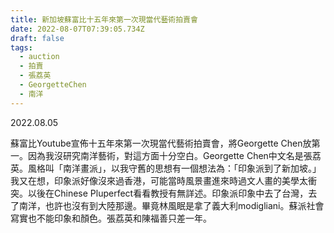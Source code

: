 ```yaml
---
title: 新加坡蘇富比十五年來第一次現當代藝術拍賣會
date: 2022-08-07T07:39:05.734Z
draft: false
tags:
  - auction
  - 拍賣
  - 張荔英
  - GeorgetteChen
  - 南洋
---
```

2022.08.05

蘇富比Youtube宣佈十五年來第一次現當代藝術拍賣會，將Georgette Chen放第一。因為我沒研究南洋藝術，對這方面十分空白。Georgette Chen中文名是張荔英。風格叫「南洋畫派」，以我守舊的思想有一個想法為：「印象派到了新加坡。」我又在想，印象派好像沒來過香港，可能當時風景畫進來時過文人畫的美學太衝突。以後在Chinese Pluperfect看看教授有無詳述。印象派印象中去了台灣，去了南洋，也許也沒有到大陸那邊。畢竟林風眠是拿了義大利modigliani。蘇派社會寫實也不能印象和顏色。張荔英和陳福善只差一年。